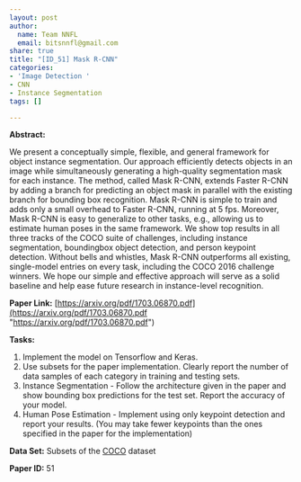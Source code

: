 ```yaml
---
layout: post
author:
  name: Team NNFL
  email: bitsnnfl@gmail.com
share: true
title: "[ID_51] Mask R-CNN"
categories:
- 'Image Detection '
- CNN
- Instance Segmentation
tags: []

---
```

**Abstract:**

We present a conceptually simple, flexible, and general framework for object instance segmentation. Our approach efficiently detects objects in an image while simultaneously generating a high-quality segmentation mask for each instance. The method, called Mask R-CNN, extends Faster R-CNN by adding a branch for predicting an object mask in parallel with the existing branch for bounding box recognition. Mask R-CNN is simple to train and adds only a small overhead to Faster R-CNN, running at 5 fps. Moreover, Mask R-CNN is easy to generalize to other tasks, e.g., allowing us to estimate human poses in the same framework. We show top results in all three tracks of the COCO suite of challenges, including instance segmentation, boundingbox object detection, and person keypoint detection. Without bells and whistles, Mask R-CNN outperforms all existing, single-model entries on every task, including the COCO 2016 challenge winners. We hope our simple and effective approach will serve as a solid baseline and help ease future research in instance-level recognition.

**Paper Link:** [https://arxiv.org/pdf/1703.06870.pdf](https://arxiv.org/pdf/1703.06870.pdf "https://arxiv.org/pdf/1703.06870.pdf")

**Tasks:**

1. Implement the model on Tensorflow and Keras.  
2. Use subsets for the paper implementation. Clearly report the number of data samples of each category in training and testing sets.
3. Instance Segmentation - Follow the architecture given in the paper and show bounding box predictions for the test set. Report the accuracy of your model. 
4. Human Pose Estimation - Implement using only keypoint detection and report your results. (You may take fewer keypoints than the ones specified in the paper for the implementation)

**Data Set:** Subsets of the [COCO](http://cocodataset.org/#home "COCO") dataset

**Paper ID:** 51